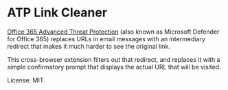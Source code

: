 # ATP Link Cleaner

[Office 365 Advanced Threat Protection](https://docs.microsoft.com/en-gb/office365/servicedescriptions/office-365-advanced-threat-protection-service-description) (also known as Microsoft Defender for Office 365) replaces URLs in email messages with an intermediary redirect that makes it much harder to see the original link.

This cross-browser extension filters out that redirect, and replaces it with a simple confirmatory prompt that displays the actual URL that will be visited.

License: MIT.
